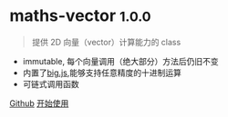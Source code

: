 # maths-vector <small>1.0.0</small>

> 提供 2D 向量（vector）计算能力的 class

* immutable, 每个向量调用（绝大部分）方法后仍旧不变
* 内置了[big.js](http://mikemcl.github.io/big.js/),能够支持任意精度的十进制运算 
* 可链式调用函数

[Github](https://github.com/boycgit/maths-vector) [开始使用](#maths-vector)